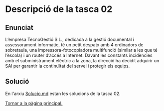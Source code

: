 # Descripció de la tasca 02

## Enunciat
L’empresa TecnoGestió S.L., dedicada a la gestió documental i assessorament informàtic, té un petit despatx amb 4 ordinadors de sobretaula, 
una impressora-fotocopiadora multifunció (similar a les que té l’escola) i un router d’accés a Internet. 
Davant les constants incidències amb el subministrament elèctric a la zona, 
la direcció ha decidit adquirir un SAI per garantir la continuïtat del servei i protegir els equips.

## Solució
En l'arxiu [Solucio.md](Solucio.md) estan les solucions de la tasca 02.

[Tornar a la pàgina principal.](../Projecte2)
